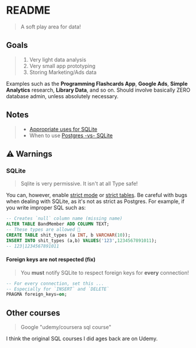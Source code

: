 # README

> A soft play area for data!

## Goals

> 1. Very light data analysis
> 2. Very small app prototyping
> 3. Storing Marketing/Ads data

Examples such as the **Programming Flashcards App**, **Google Ads**, **Simple Analytics** research, **Library Data**, and so on. Should involve basically ZERO database admin, unless absolutely necessary.


## Notes

> - [Appropriate uses for SQLite](https://www.sqlite.org/whentouse.html)
> - When to use [Postgres -vs- SQLite](https://www.boltic.io/blog/postgresql-vs-sqlite)


## ⚠️ Warnings

### SQLite

> Sqlite is very permissive.
> It isn't at all Type safe!

You can, however, enable [strict mode](https://sqlite.org/src/wiki?name=StrictMode) or [strict tables](https://www.sqlite.org/stricttables.html). Be careful with bugs when dealing with SQLite, as it's not as strict as Postgres. For example, if you write improper SQL such as:

```sql
-- Creates `null` column name (missing name) 
ALTER TABLE BandMember ADD COLUMN TEXT;
-- These types are allowed 🤦
CREATE TABLE shit_types (a INT, b VARCHAR(10));
INSERT INTO shit_types (a,b) VALUES('123',1234567891011);
-- 123|1234567891011
```

#### Foreign keys are not respected (fix)

> You **must** notify SQLite to respect foreign keys for **every** connection!

```sql
-- For every connection, set this ...
-- Especially for `INSERT` and `DELETE`
PRAGMA foreign_keys=on;
```


## Other courses

> Google "udemy/coursera sql course"

I think the original SQL courses I did ages back are on Udemy.
